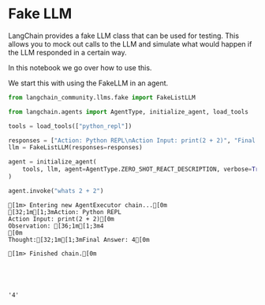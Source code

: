 # Fake LLM
LangChain provides a fake LLM class that can be used for testing. This allows you to mock out calls to the LLM and simulate what would happen if the LLM responded in a certain way.

In this notebook we go over how to use this.

We start this with using the FakeLLM in an agent.


```python
from langchain_community.llms.fake import FakeListLLM
```


```python
from langchain.agents import AgentType, initialize_agent, load_tools
```


```python
tools = load_tools(["python_repl"])
```


```python
responses = ["Action: Python REPL\nAction Input: print(2 + 2)", "Final Answer: 4"]
llm = FakeListLLM(responses=responses)
```


```python
agent = initialize_agent(
    tools, llm, agent=AgentType.ZERO_SHOT_REACT_DESCRIPTION, verbose=True
)
```


```python
agent.invoke("whats 2 + 2")
```

    
    
    [1m> Entering new AgentExecutor chain...[0m
    [32;1m[1;3mAction: Python REPL
    Action Input: print(2 + 2)[0m
    Observation: [36;1m[1;3m4
    [0m
    Thought:[32;1m[1;3mFinal Answer: 4[0m
    
    [1m> Finished chain.[0m
    




    '4'




```python

```

